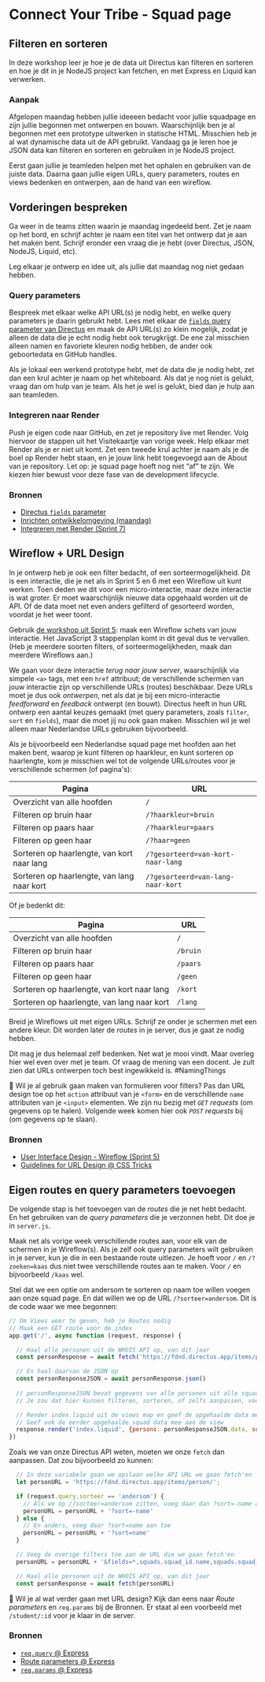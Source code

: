 
# Connect Your Tribe - Squad page

## Filteren en sorteren

In deze workshop leer je hoe je de data uit Directus kan filteren en sorteren en hoe je dit in je NodeJS project kan fetchen, en met Express en Liquid kan verwerken. 


### Aanpak

Afgelopen maandag hebben jullie ideeeen bedacht voor jullie squadpage en zijn jullie begonnen met ontwerpen en bouwn. Waarschijnlijk ben je al begonnen met een prototype uitwerken in statische HTML. Misschien heb je al wat dynamische data uit de API gebruikt. Vandaag ga je leren hoe je JSON data kan filteren en sorteren en gebruiken in je NodeJS project.

Eerst gaan jullie je teamleden helpen met het ophalen en gebruiken van de juiste data. Daarna gaan jullie eigen URLs, query parameters, routes en views bedenken en ontwerpen, aan de hand van een wireflow.


## Vorderingen bespreken

Ga weer in de teams zitten waarin je maandag ingedeeld bent. Zet je naam op het bord, en schrijf achter je naam een titel van het ontwerp dat je aan het maken bent. Schrijf eronder een vraag die je hebt (over Directus, JSON, NodeJS, Liquid, etc).

Leg elkaar je ontwerp en idee uit, als jullie dat maandag nog niet gedaan hebben.

### Query parameters
Bespreek met elkaar welke API URL(s) je nodig hebt, en welke query parameters je daarin gebruikt hebt. Lees met elkaar de [`fields` query parameter van Directus](https://directus.io/docs/guides/connect/query-parameters#fields) en maak de API URL(s) zo klein mogelijk, zodat je alleen de data die je echt nodig hebt ook terugkrijgt. De ene zal misschien alleen namen en favoriete kleuren nodig hebben, de ander ook geboortedata en GitHub handles.

Als je lokaal een werkend prototype hebt, met de data die je nodig hebt, zet dan een krul achter je naam op het whiteboard. Als dat je nog niet is gelukt, vraag dan om hulp van je team. Als het je wel is gelukt, bied dan je hulp aan aan teamleden.

### Integreren naar Render
Push je eigen code naar GitHub, en zet je repository live met Render. Volg hiervoor de stappen uit het Visitekaartje van vorige week. Help elkaar met Render als je er niet uit komt. Zet een tweede krul achter je naam als je de boel op Render hebt staan, en je jouw link hebt toegevoegd aan de About van je repository. Let op: je squad page hoeft nog niet “af” te zijn. We kiezen hier bewust voor deze fase van de development lifecycle.

### Bronnen

- [Directus `fields` parameter](https://directus.io/docs/guides/connect/query-parameters#fields)
- [Inrichten ontwikkelomgeving (maandag)](https://github.com/fdnd-task/connect-your-tribe-squad-page/blob/main/docs/squad-page-ontwerpen.md#inrichten-ontwikkelomgeving)
- [Integreren met Render (Sprint 7)](https://github.com/fdnd-task/connect-your-tribe-profile-card/blob/main/docs/visitekaartje-met-nodejs.md#visitekaartje-integreren-en-live-testen)


## Wireflow + URL Design

In je ontwerp heb je ook een filter bedacht, of een sorteermogelijkheid. Dit is een interactie, die je net als in Sprint 5 en 6 met een Wireflow uit kunt werken. Toen deden we dit voor een micro-interactie, maar deze interactie is wat groter. Er moet waarschijnlijk nieuwe data opgehaald worden uit de API. Of de data moet net even anders gefilterd of gesorteerd worden, voordat je het weer toont.

Gebruik [de workshop uit Sprint 5](https://github.com/fdnd-task/fix-the-flow-interactive-website/blob/main/docs/user-interface-design.md#wireflow): maak een Wireflow schets van jouw interactie. Het JavaScript 3 stappenplan komt in dit geval dus te vervallen. (Heb je meerdere soorten filters, of sorteermogelijkheden, maak dan meerdere Wireflows aan.)

We gaan voor deze interactie _terug naar jouw server_, waarschijnlijk via simpele `<a>` tags, met een `href` attribuut; de verschillende schermen van jouw interactie zijn op verschillende URLs (routes) beschikbaar. Deze URLs moet je dus ook _ontwerpen_, net als dat je bij een micro-interactie _feedforward_ en _feedback_ ontwerpt (en bouwt). Directus heeft in hun URL ontwerp een aantal keuzes gemaakt (met query parameters, zoals `filter`, `sort` en `fields`), maar die moet jij nu ook gaan maken. Misschien wil je wel alleen maar Nederlandse URLs gebruiken bijvoorbeeld.

Als je bijvoorbeeld een Nederlandse squad page met hoofden aan het maken bent, waarop je kunt filteren op haarkleur, en kunt sorteren op haarlengte, kom je misschien wel tot de volgende URLs/routes voor je verschillende schermen (of pagina's):

| Pagina  | URL |
| --- | --- |
| Overzicht van alle hoofden | `/` |
| Filteren op bruin haar | `/?haarkleur=bruin` |
| Filteren op paars haar | `/?haarkleur=paars` |
| Filteren op geen haar | `/?haar=geen` |
| Sorteren op haarlengte, van kort naar lang | `/?gesorteerd=van-kort-naar-lang` |
| Sorteren op haarlengte, van lang naar kort | `/?gesorteerd=van-lang-naar-kort` |

Of je bedenkt dit:

| Pagina  | URL |
| --- | --- |
| Overzicht van alle hoofden | `/` |
| Filteren op bruin haar | `/bruin` |
| Filteren op paars haar | `/paars` |
| Filteren op geen haar | `/geen` |
| Sorteren op haarlengte, van kort naar lang | `/kort` |
| Sorteren op haarlengte, van lang naar kort | `/lang` |

Breid je Wireflows uit met eigen URLs. Schrijf ze onder je schermen met een andere kleur. Dit worden later de _routes_ in je server, dus je gaat ze nodig hebben.

Dit mag je dus helemaal zelf bedenken. Net wat je mooi vindt. Maar overleg hier wel even over met je team. Of vraag de mening van een docent. Je zult zien dat URLs ontwerpen toch best ingewikkeld is. #NamingThings

💪 Wil je al gebruik gaan maken van formulieren voor filters? Pas dan URL design toe op het `action` attribuut van je `<form>` en de verschillende `name` attributen van je `<input>` elementen. We zijn nu bezig met _`GET` requests_ (om gegevens op te halen). Volgende week komen hier ook _`POST` requests_ bij (om gegevens op te slaan).

### Bronnen

- [User Interface Design - Wireflow (Sprint 5)](https://github.com/fdnd-task/fix-the-flow-interactive-website/blob/main/docs/user-interface-design.md#wireflow)
- [Guidelines for URL Design @ CSS Tricks](https://css-tricks.com/guidelines-for-uri-design/)


## Eigen routes en query parameters toevoegen

De volgende stap is het toevoegen van de _routes_ die je net hebt bedacht. En het gebruiken van de _query parameters_ die je verzonnen hebt. Dit doe je in `server.js`.

Maak net als vorige week verschillende routes aan, voor elk van de schermen in je Wireflow(s). Als je zelf ook query parameters wilt gebruiken in je server, kun je die in een bestaande route uitlezen. Je hoeft voor `/` en `/?zoeken=kaas` dus niet twee verschillende routes aan te maken. Voor `/` en bijvoorbeeld `/kaas` wel.

Stel dat we een optie om andersom te sorteren op naam toe willen voegen aan onze squad page. En dat willen we op de URL `/?sorteer=andersom`. Dit is de code waar we mee begonnen:

```js
// Om Views weer te geven, heb je Routes nodig
// Maak een GET route voor de index
app.get('/', async function (request, response) {

  // Haal alle personen uit de WHOIS API op, van dit jaar
  const personResponse = await fetch('https://fdnd.directus.app/items/person/?sort=name&fields=*,squads.squad_id.name,squads.squad_id.cohort&filter={"_and":[{"squads":{"squad_id":{"tribe":{"name":"FDND Jaar 1"}}}},{"squads":{"squad_id":{"cohort":"2425"}}}]}')

  // En haal daarvan de JSON op
  const personResponseJSON = await personResponse.json()
  
  // personResponseJSON bevat gegevens van alle personen uit alle squads van dit jaar
  // Je zou dat hier kunnen filteren, sorteren, of zelfs aanpassen, voordat je het doorgeeft aan de view

  // Render index.liquid uit de views map en geef de opgehaalde data mee als variabele, genaamd persons
  // Geef ook de eerder opgehaalde squad data mee aan de view
  response.render('index.liquid', {persons: personResponseJSON.data, squads: squadResponseJSON.data})
})
```

Zoals we van onze Directus API weten, moeten we onze `fetch` dan aanpassen. Dat zou bijvoorbeeld zo kunnen:

```js
  // In deze variabele gaan we opslaan welke API URL we gaan fetch'en
  let personURL = 'https://fdnd.directus.app/items/person/';

  if (request.query.sorteer == 'andersom') {
    // Als we op /?sorteer=andersom zitten, voeg daar dan ?sort=-name aan toe
    personURL = personURL + '?sort=-name'
  } else {
    // En anders, voeg daar ?sort=name aan toe
    personURL = personURL + '?sort=name'
  }

  // Voeg de overige filters toe aan de URL die we gaan fetch'en
  personURL = personURL + '&fields=*,squads.squad_id.name,squads.squad_id.cohort&filter={"_and":[{"squads":{"squad_id":{"tribe":{"name":"FDND Jaar 1"}}}},{"squads":{"squad_id":{"cohort":"2425"}}}]}'

  // Haal alle personen uit de WHOIS API op, van dit jaar
  const personResponse = await fetch(personURL)
```

<!-- Dit is nog vaag.. Wat doen we hier? -->

💪 Wil je al wat verder gaan met URL design? Kijk dan eens naar _Route parameters_ en `req.params` bij de Bronnen. Er staat al een voorbeeld met `/student/:id` voor je klaar in de server.

### Bronnen

- [`req.query` @ Express](https://expressjs.com/en/5x/api.html#req.query)
- [Route parameters @ Express](https://expressjs.com/en/guide/routing.html#route-parameters)
- [`req.params` @ Express](https://expressjs.com/en/5x/api.html#req.params)

